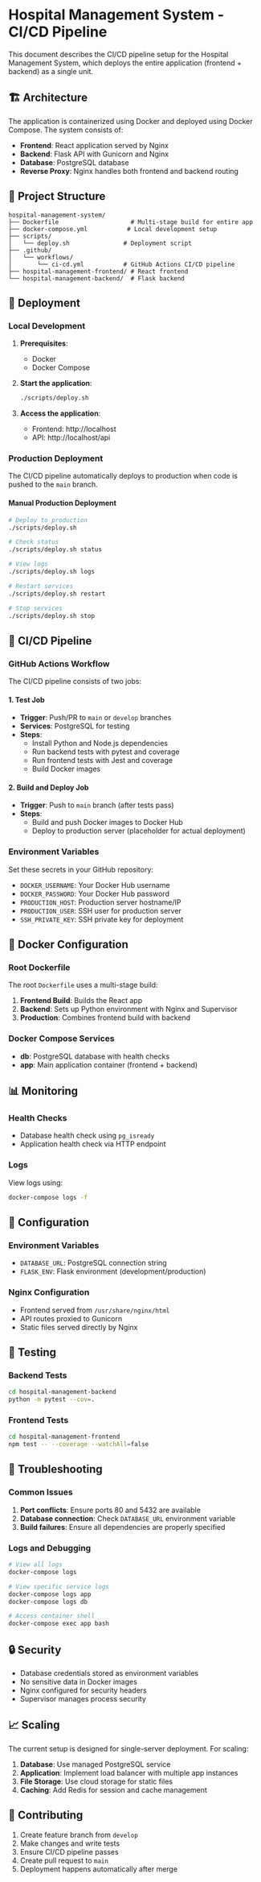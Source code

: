 # Hospital Management System - CI/CD Pipeline

This document describes the CI/CD pipeline setup for the Hospital Management System, which deploys the entire application (frontend + backend) as a single unit.

## 🏗️ Architecture

The application is containerized using Docker and deployed using Docker Compose. The system consists of:

- **Frontend**: React application served by Nginx
- **Backend**: Flask API with Gunicorn and Nginx
- **Database**: PostgreSQL database
- **Reverse Proxy**: Nginx handles both frontend and backend routing

## 📁 Project Structure

```
hospital-management-system/
├── Dockerfile                    # Multi-stage build for entire app
├── docker-compose.yml           # Local development setup
├── scripts/
│   └── deploy.sh               # Deployment script
├── .github/
│   └── workflows/
│       └── ci-cd.yml           # GitHub Actions CI/CD pipeline
├── hospital-management-frontend/ # React frontend
└── hospital-management-backend/  # Flask backend
```

## 🚀 Deployment

### Local Development

1. **Prerequisites**:
   - Docker
   - Docker Compose

2. **Start the application**:
   ```bash
   ./scripts/deploy.sh
   ```

3. **Access the application**:
   - Frontend: http://localhost
   - API: http://localhost/api

### Production Deployment

The CI/CD pipeline automatically deploys to production when code is pushed to the `main` branch.

#### Manual Production Deployment

```bash
# Deploy to production
./scripts/deploy.sh

# Check status
./scripts/deploy.sh status

# View logs
./scripts/deploy.sh logs

# Restart services
./scripts/deploy.sh restart

# Stop services
./scripts/deploy.sh stop
```

## 🔄 CI/CD Pipeline

### GitHub Actions Workflow

The CI/CD pipeline consists of two jobs:

#### 1. Test Job
- **Trigger**: Push/PR to `main` or `develop` branches
- **Services**: PostgreSQL for testing
- **Steps**:
  - Install Python and Node.js dependencies
  - Run backend tests with pytest and coverage
  - Run frontend tests with Jest and coverage
  - Build Docker images

#### 2. Build and Deploy Job
- **Trigger**: Push to `main` branch (after tests pass)
- **Steps**:
  - Build and push Docker images to Docker Hub
  - Deploy to production server (placeholder for actual deployment)

### Environment Variables

Set these secrets in your GitHub repository:

- `DOCKER_USERNAME`: Your Docker Hub username
- `DOCKER_PASSWORD`: Your Docker Hub password
- `PRODUCTION_HOST`: Production server hostname/IP
- `PRODUCTION_USER`: SSH user for production server
- `SSH_PRIVATE_KEY`: SSH private key for deployment

## 🐳 Docker Configuration

### Root Dockerfile

The root `Dockerfile` uses a multi-stage build:

1. **Frontend Build**: Builds the React app
2. **Backend**: Sets up Python environment with Nginx and Supervisor
3. **Production**: Combines frontend build with backend

### Docker Compose Services

- **db**: PostgreSQL database with health checks
- **app**: Main application container (frontend + backend)

## 📊 Monitoring

### Health Checks

- Database health check using `pg_isready`
- Application health check via HTTP endpoint

### Logs

View logs using:
```bash
docker-compose logs -f
```

## 🔧 Configuration

### Environment Variables

- `DATABASE_URL`: PostgreSQL connection string
- `FLASK_ENV`: Flask environment (development/production)

### Nginx Configuration

- Frontend served from `/usr/share/nginx/html`
- API routes proxied to Gunicorn
- Static files served directly by Nginx

## 🧪 Testing

### Backend Tests
```bash
cd hospital-management-backend
python -m pytest --cov=.
```

### Frontend Tests
```bash
cd hospital-management-frontend
npm test -- --coverage --watchAll=false
```

## 🚨 Troubleshooting

### Common Issues

1. **Port conflicts**: Ensure ports 80 and 5432 are available
2. **Database connection**: Check `DATABASE_URL` environment variable
3. **Build failures**: Ensure all dependencies are properly specified

### Logs and Debugging

```bash
# View all logs
docker-compose logs

# View specific service logs
docker-compose logs app
docker-compose logs db

# Access container shell
docker-compose exec app bash
```

## 🔒 Security

- Database credentials stored as environment variables
- No sensitive data in Docker images
- Nginx configured for security headers
- Supervisor manages process security

## 📈 Scaling

The current setup is designed for single-server deployment. For scaling:

1. **Database**: Use managed PostgreSQL service
2. **Application**: Implement load balancer with multiple app instances
3. **File Storage**: Use cloud storage for static files
4. **Caching**: Add Redis for session and cache management

## 🤝 Contributing

1. Create feature branch from `develop`
2. Make changes and write tests
3. Ensure CI/CD pipeline passes
4. Create pull request to `main`
5. Deployment happens automatically after merge